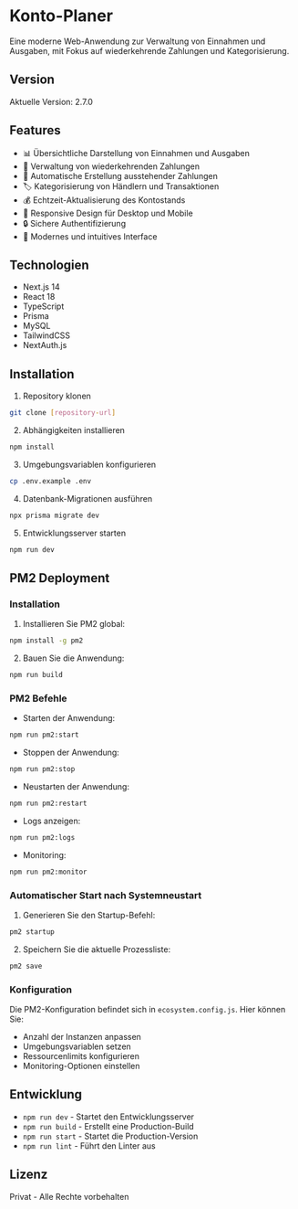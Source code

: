 # Konto-Planer

Eine moderne Web-Anwendung zur Verwaltung von Einnahmen und Ausgaben, mit Fokus auf wiederkehrende Zahlungen und Kategorisierung.

## Version

Aktuelle Version: 2.7.0

## Features

- 📊 Übersichtliche Darstellung von Einnahmen und Ausgaben
- 🔄 Verwaltung von wiederkehrenden Zahlungen
- 📅 Automatische Erstellung ausstehender Zahlungen
- 🏷️ Kategorisierung von Händlern und Transaktionen
- 💰 Echtzeit-Aktualisierung des Kontostands
- 📱 Responsive Design für Desktop und Mobile
- 🔒 Sichere Authentifizierung
- 🎨 Modernes und intuitives Interface

## Technologien

- Next.js 14
- React 18
- TypeScript
- Prisma
- MySQL
- TailwindCSS
- NextAuth.js

## Installation

1. Repository klonen
```bash
git clone [repository-url]
```

2. Abhängigkeiten installieren
```bash
npm install
```

3. Umgebungsvariablen konfigurieren
```bash
cp .env.example .env
```

4. Datenbank-Migrationen ausführen
```bash
npx prisma migrate dev
```

5. Entwicklungsserver starten
```bash
npm run dev
```

## PM2 Deployment

### Installation

1. Installieren Sie PM2 global:
```bash
npm install -g pm2
```

2. Bauen Sie die Anwendung:
```bash
npm run build
```

### PM2 Befehle

- Starten der Anwendung:
```bash
npm run pm2:start
```

- Stoppen der Anwendung:
```bash
npm run pm2:stop
```

- Neustarten der Anwendung:
```bash
npm run pm2:restart
```

- Logs anzeigen:
```bash
npm run pm2:logs
```

- Monitoring:
```bash
npm run pm2:monitor
```

### Automatischer Start nach Systemneustart

1. Generieren Sie den Startup-Befehl:
```bash
pm2 startup
```

2. Speichern Sie die aktuelle Prozessliste:
```bash
pm2 save
```

### Konfiguration

Die PM2-Konfiguration befindet sich in `ecosystem.config.js`. Hier können Sie:
- Anzahl der Instanzen anpassen
- Umgebungsvariablen setzen
- Ressourcenlimits konfigurieren
- Monitoring-Optionen einstellen

## Entwicklung

- `npm run dev` - Startet den Entwicklungsserver
- `npm run build` - Erstellt eine Production-Build
- `npm run start` - Startet die Production-Version
- `npm run lint` - Führt den Linter aus

## Lizenz

Privat - Alle Rechte vorbehalten
